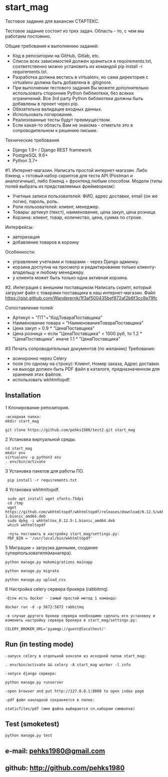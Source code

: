 # start_mag

Тестовое задание для вакансии СТАРТЕКС.

Тестовое задание состоит из трех задач. Область - то, с чем мы работаем постоянно.

Общие требования к выполнению заданий:
- Код в репозитории на GitHub, Gitlab, etc.
- Список всех зависимостей должен храниться в requirements.txt, соответственно можно установить их командой pip install -r requirements.txt.
- Разработка должна вестись в virtualenv, но сама директория с virtualenv должна быть добавлена в .gitignore.
- При выполнении тестового задания Вы можете дополнительно использовать сторонние Python библиотеки, без всяких ограничений. Все 3rd party Python библиотеки должны быть добавлены в проект через pip.
- Обязательна валидация входных данных.
- Использовать логирование.
- Реализованные тесты будут преимуществом.
- Если какая-то область Вам не знакома - отметьте это в сопроводительном к решению письме.

Технические требования
- Django 1.9+ / Django REST framework
- PostgreSQL 9.6+
- Python 3.7+

#1. Интернет-магазин.
Написать простой интернет-магазин.
Либо бэкенд + готовый набор скриптов для теста API (Postman и аналогичные), либо бэкенд + фронтенд любым способом.
Модели (типы полей выбрать из представляемых фреймворком):
- Учетные записи пользователей: ФИО, адрес доставки, email (он же логин), пароль, роль.
- Роли пользователей: клиент, менеджер.
- Товары: артикул (текст), наименование, цена закуп, цена розница.
- Корзина: клиент, товар, количество, цена, сумма по строке.

Интерфейсы:
- авторизация
- добавление товаров в корзину

Особенности:
- управление учетками и товарами - через Django админку.
- корзина доступна на просмотр и редактирование только клиенту-владельцу и любому менеджеру.
- у клиента может быть только одна активная корзина.

#2. Интеграция с внешним поставщиком
Написать скрипт, который загрузит файл с товарами поставщика в наш интернет-магазин.
Файл https://gist.github.com/Wanderernk/1f3af500435bef872af2b6f3cc8e79fc

Сопоставление полей:
- Артикул = "ПТ"+"КодТовараПоставщика"
- Наименование товара = "НаименованиеТовараПоставщика"
- Цена закуп = 0.9 * "ЦенаПоставщика"
- Цена розница = если "ЦенаПоставщика" < 1000 руб, то 1.2 * "ЦенаПоставщика". иначе 1.1 * "ЦенаПоставщика"

#3 Печать сопроводительных документов (по желанию)
Требования:
- асинхронно через Celery
- поля (по одному на строку): Клиент, Номер заказа, Адрес доставки.
- на выходе должен быть PDF файл в каталоге, предназначенном для хранения этих файлов.
- использовать wkhtmltopdf.


## Installation

1 Клонирование репозитория.

    -исходная папка:
    mkdir start_mag 
    
    git clone https://github.com/pehks1980/test2.git start_mag

2 Установка виртуальной среды.

    cd start_mag
    mkdir env
    virtualenv -p python3 env
    . env/bin/activate

3 Установка пакетов для работы ПО.
    
     pip install -r requirements.txt

    
4 Установка wkhtmltopdf.

     sudo apt install wget xfonts-75dpi
     cd /tmp
     wget https://github.com/wkhtmltopdf/wkhtmltopdf/releases/download/0.12.5/wkhtmltox_0.12.5-1.bionic_amd64.deb
     sudo dpkg -i wkhtmltox_0.12.5-1.bionic_amd64.deb
     which wkhtmltopdf
     
     -путь поставить в настройку start_mag/settings.py:
     PDF_BIN = '/usr/local/bin/wkhtmltopdf'
     
    
5 Миграции + загрузка данными, создание суперпользователя(манагера).

    python manage.py makemigrations mainapp
    
    python manage.py migrate
   
    python manage.py upload_csv
    
    
6 Настройка celery сервера брокера (rabbitmq).

    -Если есть docker - самый простой метод 1 команда:
    
    docker run -d -p 5672:5672 rabbitmq
    
    -в случае другого брокер сервера необходимо сделать его установку и 
    изменить настройку сервера брокера в start_mag/settings.py:
    
    CELERY_BROKER_URL='pyamqp://guest@localhost/'


## Run (in testing mode)

    -запуск celery в отдельной консоли из исходной папки start_mag: 
    
    . env/bin/activate && celery -A start_mag worker -l info
    
    -запуск django сервера:
    
    python manage.py runserver

    -open browser and put http://127.0.0.1:8000 to open index page
    
    -pdf файл накладной сохраняется в папке:
    
    staticfiles/pdf (имя файла выбирается сл.набором символов)


## Test (smoketest)
    
    python manage.py test 
    

## e-mail: pehks1980@gmail.com

## github: http://github.com/pehks1980
